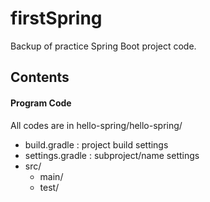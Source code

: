 # firstSpring
Backup of practice Spring Boot project code.


## Contents
#### Program Code
All codes are in hello-spring/hello-spring/
- build.gradle : project build settings
- settings.gradle : subproject/name settings
- src/
  - main/
  - test/
